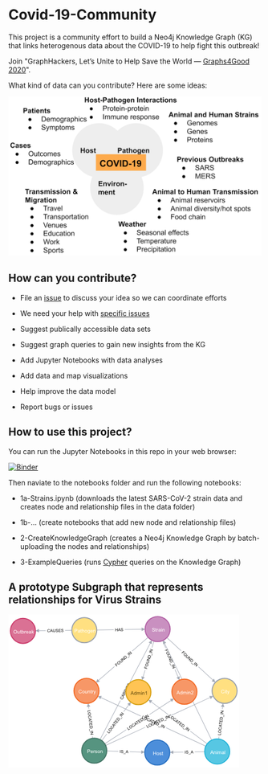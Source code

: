 # Covid-19-Community

This project is a community effort to build a Neo4j Knowledge Graph (KG) that links heterogenous data about the COVID-19 to help fight this outbreak!

Join "GraphHackers, Let’s Unite to Help Save the World — [Graphs4Good 2020](https://medium.com/neo4j/graphhackers-lets-unite-to-help-save-the-world-graphs4good-2020-fed53562b41f)".

What kind of data can you contribute? Here are some ideas:

![](docs/datatypes.png)

## How can you contribute?

* File an [issue](https://github.com/covid-19-net/covid-19-community/issues/new) to discuss your idea so we can coordinate efforts

* We need your help with [specific issues](https://github.com/covid-19-net/covid-19-community/labels/help%20wanted)
* Suggest publically accessible data sets
* Suggest graph queries to gain new insights from the KG
* Add Jupyter Notebooks with data analyses
* Add data and map visualizations
* Help improve the data model
* Report bugs or issues


## How to use this project?

You can run the Jupyter Notebooks in this repo in your web browser:

[![Binder](https://aws-uswest2-binder.pangeo.io/badge_logo.svg)](https://aws-uswest2-binder.pangeo.io/v2/gh/pwrose/coronavirus-knowledge-graph/master?urlpath=lab)

Then naviate to the notebooks folder and run the following notebooks:

* 1a-Strains.ipynb (downloads the latest SARS-CoV-2 strain data and creates node and relationship files in the data folder)

* 1b-... (create notebooks that add new node and relationship files)

* 2-CreateKnowledgeGraph (creates a Neo4j Knowledge Graph by batch-uploading the nodes and relationships)

* 3-ExampleQueries (runs [Cypher](https://neo4j.com/developer/cypher-query-language/) queries on the Knowledge Graph)


## A prototype Subgraph that represents relationships for Virus Strains

![](docs/strains.png)







